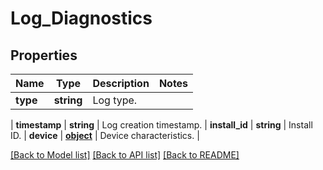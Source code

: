 # Log_Diagnostics

## Properties
Name | Type | Description | Notes
------------ | ------------- | ------------- | -------------
**type** | **string** | Log type.
 | 
**timestamp** | **string** | Log creation timestamp.
 | 
**install_id** | **string** | Install ID.
 | 
**device** | [**object**](.md) | Device characteristics. | 

[[Back to Model list]](../README.md#documentation-for-models) [[Back to API list]](../README.md#documentation-for-api-endpoints) [[Back to README]](../README.md)

